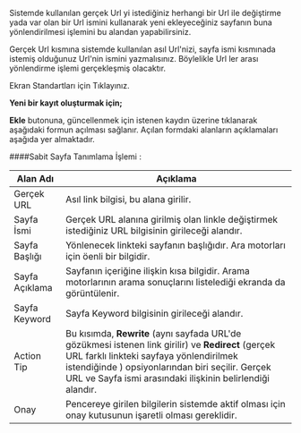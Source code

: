 Sistemde kullanılan gerçek Url yi istediğiniz herhangi bir Url ile değiştirme yada var olan bir Url ismini
kullanarak yeni ekleyeceğiniz sayfanın buna yönlendirilmesi işlemini bu alandan yapabilirsiniz.

Gerçek Url kısmına sistemde kullanılan asıl Url'nizi, sayfa ismi kısmınada istemiş olduğunuz Url'nin ismini
yazmalısınız. Böylelikle Url ler arası yönlendirme işlemi gerçekleşmiş olacaktır.

Ekran Standartları için Tıklayınız.

**Yeni bir kayıt oluşturmak için;**

 **Ekle** butonuna, güncellenmek için istenen kaydın üzerine tıklanarak aşağıdaki formun açılması sağlanır. Açılan formdaki alanların açıklamaları aşağıda yer almaktadır. 

####Sabit Sayfa Tanımlama İşlemi :

|Alan Adı|Açıklama|
|--|--|
|Gerçek URL|Asıl link bilgisi, bu alana girilir.|
|Sayfa İsmi|Gerçek URL alanına girilmiş olan linkle değiştirmek istediğiniz URL bilgisinin girileceği alandır.|
|Sayfa Başlığı|Yönlenecek linkteki sayfanın başlığıdır. Ara motorları için öenli bir bilgidir.|
|Sayfa Açıklama|Sayfanın içeriğine ilişkin kısa bilgidir. Arama motorlarının arama sonuçlarını listelediği ekranda da görüntülenir.|
|Sayfa Keyword|Sayfa Keyword bilgisinin girileceği alandır.|
|Action Tip|Bu kısımda, **Rewrite** (aynı sayfada URL'de gözükmesi istenen link girilir) ve **Redirect** (gerçek URL farklı linkteki sayfaya yönlendirilmek istendiğinde ) opsiyonlarından biri seçilir. Gerçek URL ve Sayfa ismi arasındaki ilişkinin belirlendiği alandır.|
|Onay|Pencereye girilen bilgilerin sistemde aktif olması için onay kutusunun işaretli olması gereklidir.|
